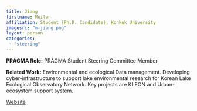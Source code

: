 ```yaml
---
title: Jiang
firstname: Meilan
affiliation: Student (Ph.D. Candidate), Konkuk University 
imagesrc: "m-jiang.png"
layout: person
categories:
 - "steering"
---
```


**PRAGMA Role:** PRAGMA Student Steering Committee Member

**Related Work:** Environmental and ecological Data management. Developing
cyber-infrastructure to support lake environmental research for Korean Lake
Ecological Observatory Network. Key projects are KLEON and Urban-ecosystem
support system.

[Website][1]

[1]: http://blog.gleon.org/author/meilan-jiang/

